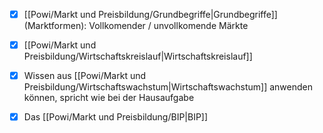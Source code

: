 - [x] [[Powi/Markt und Preisbildung/Grundbegriffe|Grundbegriffe]] (Marktformen): Vollkomender / unvollkomende Märkte 
- [x] [[Powi/Markt und Preisbildung/Wirtschaftskreislauf|Wirtschaftskreislauf]] 
- [x] Wissen aus [[Powi/Markt und Preisbildung/Wirtschaftswachstum|Wirtschaftswachstum]] anwenden können, spricht wie bei der Hausaufgabe
- [x] Das [[Powi/Markt und Preisbildung/BIP|BIP]]


